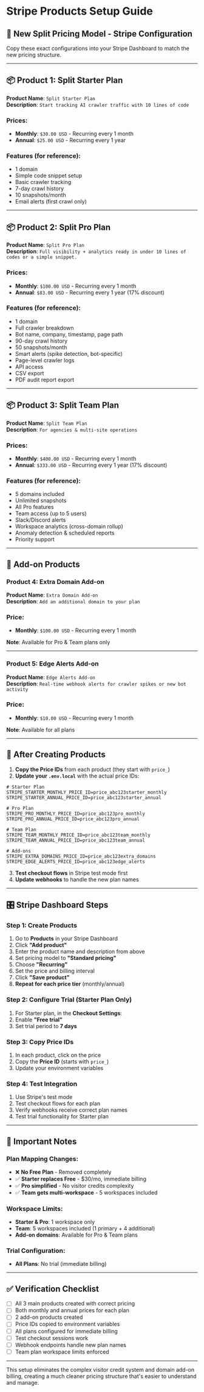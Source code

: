 # Stripe Products Setup Guide

## 🎯 New Split Pricing Model - Stripe Configuration

Copy these exact configurations into your Stripe Dashboard to match the new pricing structure.

---

## 📦 Product 1: Split Starter Plan

**Product Name**: `Split Starter Plan`  
**Description**: `Start tracking AI crawler traffic with 10 lines of code`

### Prices:
- **Monthly**: `$30.00 USD` - Recurring every 1 month
- **Annual**: `$25.00 USD` - Recurring every 1 year

### Features (for reference):
- 1 domain
- Simple code snippet setup
- Basic crawler tracking
- 7-day crawl history  
- 10 snapshots/month
- Email alerts (first crawl only)

---

## 📦 Product 2: Split Pro Plan  

**Product Name**: `Split Pro Plan`  
**Description**: `Full visibility + analytics ready in under 10 lines of codes or a simple snippet.`

### Prices:
- **Monthly**: `$100.00 USD` - Recurring every 1 month  
- **Annual**: `$83.00 USD` - Recurring every 1 year (17% discount)

### Features (for reference):
- 1 domain
- Full crawler breakdown
- Bot name, company, timestamp, page path
- 90-day crawl history
- 50 snapshots/month
- Smart alerts (spike detection, bot-specific)
- Page-level crawler logs
- API access
- CSV export  
- PDF audit report export

---

## 📦 Product 3: Split Team Plan

**Product Name**: `Split Team Plan`  
**Description**: `For agencies & multi-site operations`

### Prices:
- **Monthly**: `$400.00 USD` - Recurring every 1 month
- **Annual**: `$333.00 USD` - Recurring every 1 year (17% discount)

### Features (for reference):
- 5 domains included
- Unlimited snapshots
- All Pro features
- Team access (up to 5 users)
- Slack/Discord alerts
- Workspace analytics (cross-domain rollup)
- Anomaly detection & scheduled reports
- Priority support

---

## 🧩 Add-on Products

### Product 4: Extra Domain Add-on

**Product Name**: `Extra Domain Add-on`  
**Description**: `Add an additional domain to your plan`

### Price:
- **Monthly**: `$100.00 USD` - Recurring every 1 month

**Note**: Available for Pro & Team plans only

---

### Product 5: Edge Alerts Add-on

**Product Name**: `Edge Alerts Add-on`  
**Description**: `Real-time webhook alerts for crawler spikes or new bot activity`

### Price:
- **Monthly**: `$10.00 USD` - Recurring every 1 month

**Note**: Available for all plans

---

## 🔑 After Creating Products

1. **Copy the Price IDs** from each product (they start with `price_`)
2. **Update your `.env.local`** with the actual price IDs:

```env
# Starter Plan
STRIPE_STARTER_MONTHLY_PRICE_ID=price_abc123starter_monthly
STRIPE_STARTER_ANNUAL_PRICE_ID=price_abc123starter_annual

# Pro Plan  
STRIPE_PRO_MONTHLY_PRICE_ID=price_abc123pro_monthly
STRIPE_PRO_ANNUAL_PRICE_ID=price_abc123pro_annual

# Team Plan
STRIPE_TEAM_MONTHLY_PRICE_ID=price_abc123team_monthly
STRIPE_TEAM_ANNUAL_PRICE_ID=price_abc123team_annual

# Add-ons
STRIPE_EXTRA_DOMAINS_PRICE_ID=price_abc123extra_domains
STRIPE_EDGE_ALERTS_PRICE_ID=price_abc123edge_alerts
```

3. **Test checkout flows** in Stripe test mode first
4. **Update webhooks** to handle the new plan names

---

## 🎛️ Stripe Dashboard Steps

### Step 1: Create Products
1. Go to **Products** in your Stripe Dashboard
2. Click **"Add product"**
3. Enter the product name and description from above
4. Set pricing model to **"Standard pricing"**
5. Choose **"Recurring"** 
6. Set the price and billing interval
7. Click **"Save product"**
8. **Repeat for each price tier** (monthly/annual)

### Step 2: Configure Trial (Starter Plan Only)
1. For Starter plan, in the **Checkout Settings**:
2. Enable **"Free trial"**
3. Set trial period to **7 days**

### Step 3: Copy Price IDs
1. In each product, click on the price
2. Copy the **Price ID** (starts with `price_`)
3. Update your environment variables

### Step 4: Test Integration
1. Use Stripe's test mode
2. Test checkout flows for each plan
3. Verify webhooks receive correct plan names
4. Test trial functionality for Starter plan

---

## 🚨 Important Notes

### Plan Mapping Changes:
- ❌ **No Free Plan** - Removed completely
- ✅ **Starter replaces Free** - $30/mo, immediate billing
- ✅ **Pro simplified** - No visitor credits complexity  
- ✅ **Team gets multi-workspace** - 5 workspaces included

### Workspace Limits:
- **Starter & Pro**: 1 workspace only
- **Team**: 5 workspaces included (1 primary + 4 additional)
- **Add-on domains**: Available for Pro & Team plans

### Trial Configuration:
- **All Plans**: No trial (immediate billing)

---

## ✅ Verification Checklist

- [ ] All 3 main products created with correct pricing
- [ ] Both monthly and annual prices for each plan  
- [ ] 2 add-on products created
- [ ] Price IDs copied to environment variables
- [ ] All plans configured for immediate billing
- [ ] Test checkout sessions work
- [ ] Webhook endpoints handle new plan names
- [ ] Team plan workspace limits enforced

---

This setup eliminates the complex visitor credit system and domain add-on billing, creating a much cleaner pricing structure that's easier to understand and manage. 